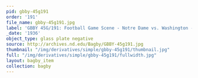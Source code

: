 ```yaml
---
pid: gbby-45g191
order: '191'
file_name: gbby-45g191.jpg
label: 'GBBY 45G/191: Football Game Scene - Notre Dame vs. Washington - 1936'
_date: '1936'
object_type: glass plate negative
source: http://archives.nd.edu/Bagby/GBBY-45g191.jpg
thumbnail: "/img/derivatives/simple/gbby-45g191/thumbnail.jpg"
full: "/img/derivatives/simple/gbby-45g191/fullwidth.jpg"
layout: bagby_item
collection: bagby
---
```

